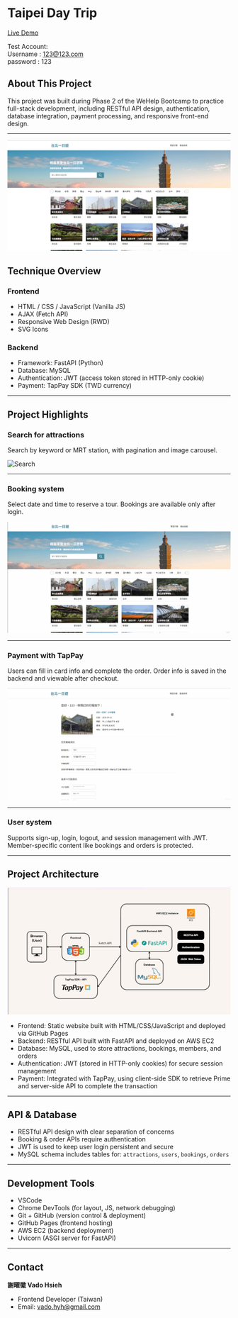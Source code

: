 # Taipei Day Trip

[Live Demo](http://13.239.58.95:8000/)

Test Account:  
Username : 123@123.com  
password : 123

## About This Project

This project was built during Phase 2 of the WeHelp Bootcamp to practice full-stack development, including RESTful API design, authentication, database integration, payment processing, and responsive front-end design.

---

![demo](https://github.com/VadoHYH/Taipei-day-trip/blob/main/images/HomePage.png)

## Technique Overview

### Frontend

- HTML / CSS / JavaScript (Vanilla JS)
- AJAX (Fetch API)
- Responsive Web Design (RWD)
- SVG Icons

### Backend

- Framework: FastAPI (Python)
- Database: MySQL
- Authentication: JWT (access token stored in HTTP-only cookie)
- Payment: TapPay SDK (TWD currency)

---

## Project Highlights

### Search for attractions
Search by keyword or MRT station, with pagination and image carousel.

![Search](https://github.com/VadoHYH/Taipei-day-trip/blob/main/images/Search.gif)

---

### Booking system
Select date and time to reserve a tour. Bookings are available only after login.

![Booking](https://github.com/VadoHYH/Taipei-day-trip/blob/main/images/Booking.gif)

---

### Payment with TapPay
Users can fill in card info and complete the order. Order info is saved in the backend and viewable after checkout.

![Payment](https://github.com/VadoHYH/Taipei-day-trip/blob/main/images/Payment.gif)

---

### User system
Supports sign-up, login, logout, and session management with JWT. Member-specific content like bookings and orders is protected.

---

## Project Architecture

![Architecture](https://github.com/VadoHYH/Taipei-day-trip/blob/main/images/Architecture.png)

- Frontend: Static website built with HTML/CSS/JavaScript and deployed via GitHub Pages
- Backend: RESTful API built with FastAPI and deployed on AWS EC2
- Database: MySQL, used to store attractions, bookings, members, and orders
- Authentication: JWT (stored in HTTP-only cookies) for secure session management
- Payment: Integrated with TapPay, using client-side SDK to retrieve Prime and server-side API to complete the transaction

---

## API & Database

- RESTful API design with clear separation of concerns
- Booking & order APIs require authentication
- JWT is used to keep user login persistent and secure
- MySQL schema includes tables for: `attractions`, `users`, `bookings`, `orders`

---

## Development Tools

- VSCode
- Chrome DevTools (for layout, JS, network debugging)
- Git + GitHub (version control & deployment)
- GitHub Pages (frontend hosting)
- AWS EC2 (backend deployment)
- Uvicorn (ASGI server for FastAPI)

---

## Contact

**謝曜徽 Vado Hsieh**
* Frontend Developer (Taiwan)
* Email: [vado.hyh@gmail.com](mailto:vado.hyh@gmail.com)